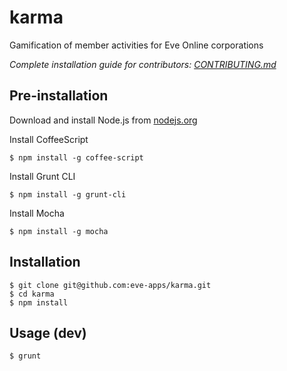 # karma

Gamification of member activities for Eve Online corporations

_Complete installation guide for contributors: [CONTRIBUTING.md](CONTRIBUTING.md)_

## Pre-installation

Download and install Node.js from [nodejs.org][1]

Install CoffeeScript
```
$ npm install -g coffee-script
```

Install Grunt CLI
```
$ npm install -g grunt-cli
```

Install Mocha
```
$ npm install -g mocha
```

## Installation

```
$ git clone git@github.com:eve-apps/karma.git
$ cd karma
$ npm install
```

## Usage (dev)

```
$ grunt
```

[1]: https://nodejs.org/
